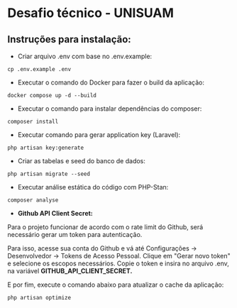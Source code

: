# Desafio técnico - UNISUAM

## Instruções para instalação:

- Criar arquivo .env com base no .env.example:

```
cp .env.example .env
```

- Executar o comando do Docker para fazer o build da aplicação:

```
docker compose up -d --build
```

- Executar o comando para instalar dependências do composer:

```
composer install
```

- Executar comando para gerar application key (Laravel):

```
php artisan key:generate
```

- Criar as tabelas e seed do banco de dados:

```
php artisan migrate --seed
```

- Executar análise estática do código com PHP-Stan:

```
composer analyse
```

- **Github API Client Secret:**

Para o projeto funcionar de acordo com o rate limit do Github, 
será necessário gerar um token para autenticação.

Para isso, acesse sua conta do Github e vá até Configurações → Desenvolvedor → Tokens de Acesso Pessoal.
Clique em "Gerar novo token" e selecione os escopos necessários.
Copie o token e insira no arquivo .env, na variável **GITHUB_API_CLIENT_SECRET.**

E por fim, execute o comando abaixo para atualizar o cache da aplicação:
```
php artisan optimize
```
